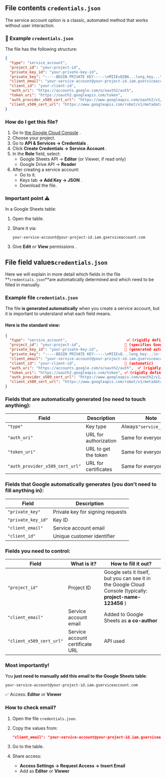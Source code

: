## File contents `credentials.json`

The service account option is a classic, automated method that works without user interaction.

### 🔑 Example `credentials.json`

The file has the following structure:

```json
{
  "type": "service_account",
  "project_id": "your-project-id",
  "private_key_id": "your-private-key-id",
  "private_key": "-----BEGIN PRIVATE KEY-----\nMIIEvQIBA...long_key...\n-----END PRIVATE KEY-----\n",
  "client_email": "your-service-account@your-project-id.iam.gserviceaccount.com",
  "client_id": "your-client-id",
  "auth_uri": "https://accounts.google.com/o/oauth2/auth",
  "token_uri": "https://oauth2.googleapis.com/token",
  "auth_provider_x509_cert_url": "https://www.googleapis.com/oauth2/v1/certs",
  "client_x509_cert_url": "https://www.googleapis.com/robot/v1/metadata/x509/your-service-account%40your-project-id.iam.gserviceaccount.com"
}
```

### How do I get this file?

1. Go to [the Google Cloud Console](https://console.cloud.google.com/) .
2. Choose your project.
3. Go to **API & Services → Credentials** .
4. Click **Create Credentials → Service Account** .
5. In the **Role** field, select:
   - Google Sheets API → **Editor** (or Viewer, if read only)
   - Google Drive API → **Reader**
6. After creating a service account:
   - Go to it.
   - Keys tab **→ Add Key → JSON** .
   - Download the file.

### Important point ⚠️

In a Google Sheets table:

1. Open the table.

2. Share it via:

   ```
   your-service-account@your-project-id.iam.gserviceaccount.com
   ```

3. Give **Edit** or **View** permissions .

## File field values`credentials.json`

Here we will explain in more detail which fields in the file **`credentials.json`**are automatically determined and which need to be filled in manually.

### Example file `credentials.json`

The file **is generated automatically** when you create a service account, but it is important to understand what each field means.

#### Here is the standard view:

```json
{
  "type": "service_account",                           ✅ (rigidly defined)
  "project_id": "your-project-id",                    🔑 (specifies Google Cloud when creating a project)
  "private_key_id": "your-private-key-id",            🔑 (generated automatically)
  "private_key": "-----BEGIN PRIVATE KEY-----\nMIIEvQ...long_key...\n-----END PRIVATE KEY-----\n",  🔑 (automatic, RSA private key)
  "client_email": "your-service-account@your-project-id.iam.gserviceaccount.com",  🔑 (automatic)
  "client_id": "your-client-id",                      🔑 (automatic)
  "auth_uri": "https://accounts.google.com/o/oauth2/auth",  ✅ (rigidly defined)
  "token_uri": "https://oauth2.googleapis.com/token", ✅ (rigidly defined)
  "auth_provider_x509_cert_url": "https://www.googleapis.com/oauth2/v1/certs", ✅ (rigidly defined)
  "client_x509_cert_url": "https://www.googleapis.com/robot/v1/metadata/x509/your-service-account@your-project-id.iam.gserviceaccount.com"  🔑 (automatic)
}
```

### Fields that are automatically generated (no need to touch anything):

| Field                           | Description           | Note                      |
| ------------------------------- | --------------------- | ------------------------- |
| `"type"`                        | Key type              | Always`"service_account"` |
| `"auth_uri"`                    | URL for authorization | Same for everyone         |
| `"token_uri"`                   | URL to get the token  | Same for everyone         |
| `"auth_provider_x509_cert_url"` | URL for certificates  | Same for everyone         |

### Fields that Google automatically generates (you don't need to fill anything in):

| Field              | Description                      |
| ------------------ | -------------------------------- |
| `"private_key"`    | Private key for signing requests |
| `"private_key_id"` | Key ID                           |
| `"client_email"`   | Service account email            |
| `"client_id"`      | Unique customer identifier       |

### Fields you need to control:

| Field                    | What is it?                     | How to fill it out?                                          |
| ------------------------ | ------------------------------- | ------------------------------------------------------------ |
| `"project_id"`           | Project ID                      | Google sets it itself, but you can see it in the Google Cloud Console (typically: **project-name-123456** ) |
| `"client_email"`         | Service account email           | Added to Google Sheets as **a co-author**                    |
| `"client_x509_cert_url"` | Service account certificate URL | API used                                                     |

### Most importantly!

You **just need to manually add this email to the Google Sheets table**:

```
your-service-account@your-project-id.iam.gserviceaccount.com
```

✅ Access: **Editor** or **Viewer**

### How to check email?

1. Open the file `credentials.json`.

2. Copy the values from:

   ```json
   "client_email": "your-service-account@your-project-id.iam.gserviceaccount.com"
   ```

3. Go to the table.

4. Share access:

   - **Access Settings → Request Access → Insert Email**
   - Add as **Editor** or **Viewer**

 
